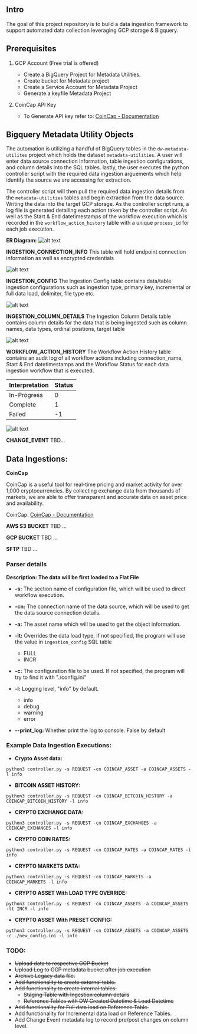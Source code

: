 ## Intro
The goal of this project repository is to build a data ingestion framework to support automated data collection leveraging GCP storage & Bigquery.

## Prerequisites

1. GCP Account (Free trial is offered)
    * Create a BigQuery Project for Metadata Utilities.
    * Create bucket for Metadata project
    * Create a Service Account for Metadata Project
    * Generate a keyfile Metadata Project

2. CoinCap API Key
    * To Generate API key refer to: <a href="https://docs.coincap.io/#intro" target="_blank">CoinCap - Documentation</a> 


## Bigquery Metadata Utility Objects

The automation is utilizing a handful of BigQuery tables in the `dw-metadata-utilites` project which holds the dataset `metadata-utilities`.
A user will enter data source connection information, table ingestion configurations, and column details into the SQL tables. lastly, the user executes the 
python controller script with the required data ingestion arguements which help identify the source we are accessing for extraction. 

The controller script will then pull the required data ingestion details from the `metadata-utilities` tables and begin extraction from the data source. Writing 
the data into the target GCP storage. As the controller script runs, a log file is generated detailing each action taken by the controller script. As well as the 
Start & End datetimestamps of the workflow execution which is recorded in the `workflow_action_history` table with a unique `process_id` for each job execution.

**ER Diagram:**
![alt text](metadata_utilities.png)


**INGESTION_CONNECTION_INFO**
This table will hold endpoint connection information as well as encrypted credentials

![alt text](connection_info.png)

**INGESTION_CONFIG** 
The Ingestion Config table contains data/table ingestion configurations such as ingestion type, primary key, incremental or full data load, delimiter, file type etc.

![alt text](ingestion_config.png)

**INGESTION_COLUMN_DETAILS**
The Ingestion Column Details table contains column details for the data that is being ingested such as column names, data types, ordinal positions, target table

![alt text](ingestion_column_details.png)

**WORKFLOW_ACTION_HISTORY**
The Workflow Action History table contains an audit log of all workflow actions including connection_name, Start & End datetimestamps and the Workflow Status for each data 
ingestion workflow that is executed.

| Interpretation | Status |
|----------------|--------|
| In-Progress    | 0      |
| Complete       | 1      |
| Failed         | -1     |


![alt text](workflow_action_history.png)

**CHANGE_EVENT**
TBD...

## Data Ingestions: 

**CoinCap**

CoinCap is a useful tool for real-time pricing and market activity for over 1,000 cryptocurrencies. By collecting exchange data from thousands of markets, we are able to offer
transparent and accurate data on asset price and availability. 

CoinCap: <a href="https://docs.coincap.io/#intro" target="_blank">CoinCap - Documentation</a>

**AWS S3 BUCKET**
TBD ...

**GCP BUCKET**
TBD ...

**SFTP**
TBD ...


### Parser details

**Description: The data will be first loaded to a Flat File**

* **-s:** The section name of configuration file, which will be used to direct workflow execution.

* **-cn:** The connection name of the data source, which will be used to get the data source connection details.

* **-a:** The asset name which will be used to get the object information.

* **-lt:** Overrides the data load type. If not specified, the program will use the value in `ingestion_config` SQL table
    * FULL
    * INCR

* **-c:** The configuration file to be used. If not specified, the program will try to find it with "./config.ini"

* **-l:** Logging level, "info" by default.
    * info
    * debug
    * warning
    * error

* **--print_log:** Whether print the log to console. False by default


### Example Data Ingestion Executions:

* **Crypto Asset data:** 
``` 
python3 controller.py -s REQUEST -cn COINCAP_ASSET -a COINCAP_ASSETS -l info 
```

* **BITCOIN ASSET HISTORY:** 
```
python3 controller.py -s REQUEST -cn COINCAP_BITCOIN_HISTORY -a COINCAP_BITCOIN_HISTORY -l info
```

* **CRYPTO EXCHANGE DATA:** 
```
python3 controller.py -s REQUEST -cn COINCAP_EXCHANGES -a COINCAP_EXCHANGES -l info
```

* **CRYPTO COIN RATES:** 
```
python3 controller.py -s REQUEST -cn COINCAP_RATES -a COINCAP_RATES -l info
```

* **CRYPTO MARKETS DATA:** 
```
python3 controller.py -s REQUEST -cn COINCAP_MARKETS -a COINCAP_MARKETS -l info
```

* **CRYPTO ASSET With LOAD TYPE OVERRIDE:** 
```
python3 controller.py -s REQUEST -cn COINCAP_ASSETS -a COINCAP_ASSETS -lt INCR -l info
```

* **CRYPTO ASSET With PRESET CONFIG:** 
```
python3 controller.py -s REQUEST -cn COINCAP_ASSETS -a COINCAP_ASSETS -c ./new_config.ini -l info
```

### TODO: 
* ~~Upload data to respective GCP Bucket~~ 
* ~~Upload Log to GCP metadata bucket after job execution~~
* ~~Archive Legacy data file.~~
* ~~Add functionality to create external table.~~
* ~~Add functionality to create internal tables.~~
    * ~~Staging Table with Ingestion column details~~ 
    * ~~Reference Tables with DW Created Datetime & Load Datetime~~
* ~~Add functionality for Full data load on Reference Table.~~
* Add functionality for Incremental data load on Reference Tables.
* Add Change Event metadata log to record pre/post changes on column level.


